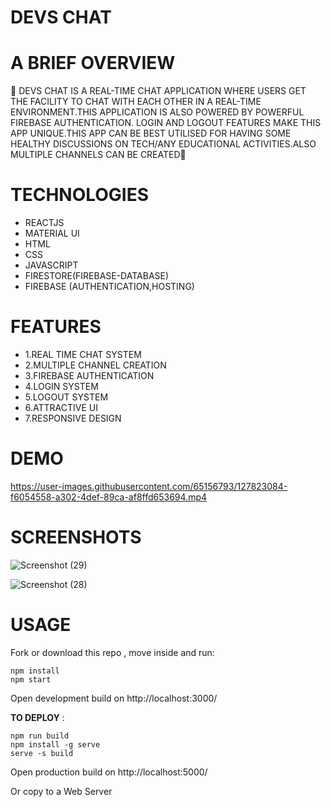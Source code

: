  # DEVS CHAT 

# A BRIEF OVERVIEW


💎 DEVS CHAT  IS A REAL-TIME CHAT APPLICATION WHERE USERS GET THE FACILITY TO CHAT WITH EACH OTHER IN A REAL-TIME ENVIRONMENT.THIS APPLICATION 
IS ALSO POWERED BY POWERFUL FIREBASE AUTHENTICATION. LOGIN AND LOGOUT FEATURES MAKE THIS APP UNIQUE.THIS APP CAN BE BEST UTILISED FOR HAVING SOME
HEALTHY DISCUSSIONS ON TECH/ANY EDUCATIONAL ACTIVITIES.ALSO MULTIPLE CHANNELS CAN BE CREATED💎


# TECHNOLOGIES  
- REACTJS
- MATERIAL UI 
- HTML
- CSS
- JAVASCRIPT
- FIRESTORE(FIREBASE-DATABASE)
- FIREBASE (AUTHENTICATION,HOSTING)

# FEATURES
- 1.REAL TIME CHAT SYSTEM
- 2.MULTIPLE CHANNEL CREATION
- 3.FIREBASE AUTHENTICATION
- 4.LOGIN SYSTEM
- 5.LOGOUT SYSTEM
- 6.ATTRACTIVE UI
- 7.RESPONSIVE DESIGN

# DEMO   
 






https://user-images.githubusercontent.com/65156793/127823084-f6054558-a302-4def-89ca-af8ffd653694.mp4






# SCREENSHOTS



![Screenshot (29)](https://user-images.githubusercontent.com/65156793/125104133-e746f900-e091-11eb-990c-43a87fa7ae76.png)



![Screenshot (28)](https://user-images.githubusercontent.com/65156793/125104141-e910bc80-e091-11eb-9c9e-3be92d14bd0b.png)



# USAGE 
Fork or download this repo , move inside and run:

```
npm install
npm start
```
Open development build on http://localhost:3000/

**TO DEPLOY** :
```
npm run build
npm install -g serve
serve -s build
```
Open production build on http://localhost:5000/

Or copy to a Web Server

